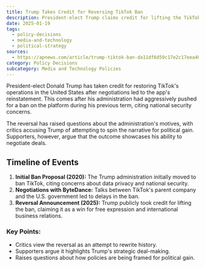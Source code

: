```yaml
---
title: Trump Takes Credit for Reversing TikTok Ban
description: President-elect Trump claims credit for lifting the TikTok ban, which his administration originally sought to impose.
date: 2025-01-19
tags:
  - policy-decisions
  - media-and-technology
  - political-strategy
sources:
  - https://apnews.com/article/trump-tiktok-ban-da11df6d59c17e2c17eea40c4042386d
category: Policy Decisions
subcategory: Media and Technology Policies
---
```


President-elect Donald Trump has taken credit for restoring TikTok's operations in the United States after negotiations led to the app's reinstatement. This comes after his administration had aggressively pushed for a ban on the platform during his previous term, citing national security concerns.

The reversal has raised questions about the administration's motives, with critics accusing Trump of attempting to spin the narrative for political gain. Supporters, however, argue that the outcome showcases his ability to negotiate deals.

## Timeline of Events

1. **Initial Ban Proposal (2020):** The Trump administration initially moved to ban TikTok, citing concerns about data privacy and national security.
2. **Negotiations with ByteDance:** Talks between TikTok's parent company and the U.S. government led to delays in the ban.
3. **Reversal Announcement (2025):** Trump publicly took credit for lifting the ban, claiming it as a win for free expression and international business relations.

### Key Points:
- Critics view the reversal as an attempt to rewrite history.
- Supporters argue it highlights Trump's strategic deal-making.
- Raises questions about how policies are being framed for political gain.
